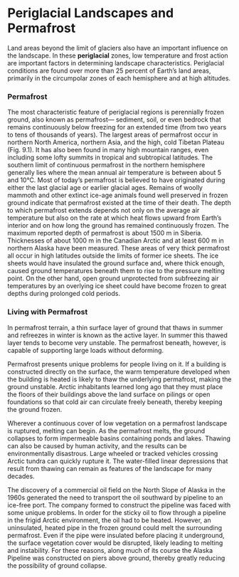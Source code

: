 # Periglacial Landscapes and Permafrost

Land areas beyond the limit of glaciers also have an important influence on the landscape. In these **periglacial** zones, low temperature and frost action are important factors in determining landscape characteristics. Periglacial conditions are found over more than 25 percent of Earth’s land areas, primarily in the circumpolar zones of each hemisphere and at high altitudes. 

### Permafrost 

The most characteristic feature of periglacial regions is perennially frozen ground, also known as permafrost— sediment, soil, or even bedrock that remains continuously below freezing for an extended time \(from two years to tens of thousands of years\). The largest areas of permafrost occur in northern North America, northern Asia, and the high, cold Tibetan Plateau \(Fig. 9.1\). It has also been found in many high mountain ranges, even including some lofty summits in tropical and subtropical latitudes. The southern limit of continuous permafrost in the northern hemisphere generally lies where the mean annual air temperature is between about 5 and 10°C. Most of today’s permafrost is believed to have originated during either the last glacial age or earlier glacial ages. Remains of woolly mammoth and other extinct ice-age animals found well preserved in frozen ground indicate that permafrost existed at the time of their death. The depth to which permafrost extends depends not only on the average air temperature but also on the rate at which heat flows upward from Earth’s interior and on how long the ground has remained continuously frozen. The maximum reported depth of permafrost is about 1500 m in Siberia. Thicknesses of about 1000 m in the Canadian Arctic and at least 600 m in northern Alaska have been measured. These areas of very thick permafrost all occur in high latitudes outside the limits of former ice sheets. The ice sheets would have insulated the ground surface and, where thick enough, caused ground temperatures beneath them to rise to the pressure melting point. On the other hand, open ground unprotected from subfreezing air temperatures by an overlying ice sheet could have become frozen to great depths during prolonged cold periods.

### Living with Permafrost

In permafrost terrain, a thin surface layer of ground that thaws in summer and refreezes in winter is known as the active layer. In summer this thawed layer tends to become very unstable. The permafrost beneath, however, is capable of supporting large loads without deforming. 

Permafrost presents unique problems for people living on it. If a building is constructed directly on the surface, the warm temperature developed when the building is heated is likely to thaw the underlying permafrost, making the ground unstable. Arctic inhabitants learned long ago that they must place the floors of their buildings above the land surface on pilings or open foundations so that cold air can circulate freely beneath, thereby keeping the ground frozen. 

Wherever a continuous cover of low vegetation on a permafrost landscape is ruptured, melting can begin. As the permafrost melts, the ground collapses to form impermeable basins containing ponds and lakes. Thawing can also be caused by human activity, and the results can be environmentally disastrous. Large wheeled or tracked vehicles crossing Arctic tundra can quickly rupture it. The water-filled linear depressions that result from thawing can remain as features of the landscape for many decades. 

The discovery of a commercial oil field on the North Slope of Alaska in the 1960s generated the need to transport the oil southward by pipeline to an ice-free port. The company formed to construct the pipeline was faced with some unique problems. In order for the sticky oil to flow through a pipeline in the frigid Arctic environment, the oil had to be heated. However, an uninsulated, heated pipe in the frozen ground could melt the surrounding permafrost. Even if the pipe were insulated before placing it underground, the surface vegetation cover would be disrupted, likely leading to melting and instability. For these reasons, along much of its course the Alaska Pipeline was constructed on piers above ground, thereby greatly reducing the possibility of ground collapse.

